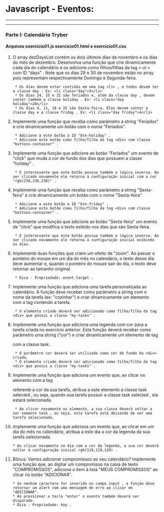 # Javascript -  Eventos:
----------
----------
### Parte I: Calendário Tryber
#### Arquivos exercicio01.js exercicio01.html e exercicio01.css

1. O array dezDaysList contém os dois últimos dias de novembro e os dias do mês de dezembro. Desenvolva uma função que crie dinamicamente cada dia do calendário e os adicione como filhos/filhas da tag < ul > com ID "days" . Note que os dias 29 e 30 de novembro estão no array pois representam respectivamente Domingo e Segunda-feira.

        * Os dias devem estar contidos em uma tag <li> , e todos devem ter a classe day . Ex: <li class="day">3</li>
        * Os dias 24, 25 e 31 são feriados e, além da classe day , devem conter também a classe holiday . Ex: <li class="day holiday">24</li>
        * Os dias 4, 11, 18 e 25 são Sexta-feira. Eles devem conter a classe day e a classe friday . Ex: <li class="day friday">4</li>

2. Implemente uma função que receba como parâmetro a string "Feriados" e crie dinamicamente um botão com o nome "Feriados".

        * Adicione a este botão a ID "btn-holiday" .
        * Adicione este botão como filho/filha da tag <div> com classe "buttons-container" .

3. Implemente uma função que adicione ao botão "Feriados" um evento de "click" que muda a cor de fundo dos dias que possuem a classe "holiday" .

        * É interessante que este botão possua também a lógica inversa. Ao ser clicado novamente ele retorna à configuração inicial com a cor "rgb(238,238,238)" .

4. Implemente uma função que receba como parâmetro a string "Sexta-feira" e crie dinamicamente um botão com o nome "Sexta-feira".

        * Adicione a este botão o ID "btn-friday" .
        * Adicione este botão como filho/filha da tag <div> com classe "buttons-container" .

5. Implemente uma função que adicione ao botão "Sexta-feira" um evento de "click" que modifica o texto exibido nos dias que são Sexta-feira.

        * É interessante que este botão possua também a lógica inversa. Ao ser clicado novamente ele retorna à configuração inicial exibindo os dias.

6. Implemente duas funções que criem um efeito de "zoom". Ao passar o ponteiro do mouse em um dia do mês no calendário, o texto desse dia deve aumentar e, quando o ponteiro do mouse sair do dia, o texto deve retornar ao tamanho original.

        * Dica - Propriedade: event.target .

7. Implemente uma função que adiciona uma tarefa personalizada ao calendário. A função deve receber como parâmetro a string com o nome da tarefa (ex: "cozinhar") e criar dinamicamente um elemento com a tag <span> contendo a tarefa.

        * O elemento criado deverá ser adicionado como filho/filha da tag <div> que possui a classe "my-tasks" .

8. Implemente uma função que adiciona uma legenda com cor para a tarefa criada no exercício anterior. Esta função deverá receber como parâmetro uma string ("cor") e criar dinamicamente um elemento de tag <div> com a classe task .

        * O parâmetro cor deverá ser utilizado como cor de fundo da <div> criada.
        * O elemento criado deverá ser adicionado como filho/filha da tag <div> que possui a classe "my-tasks" .

9. Implemente uma função que adiciona um evento que, ao clicar no elemento com a tag <div> referente a cor da sua tarefa, atribua a este elemento a classe task selected , ou seja, quando sua tarefa possuir a classe task selected , ela estará selecionada.

        * Ao clicar novamente no elemento, a sua classe deverá voltar a ser somente task , ou seja, esta tarefa está deixando de ser uma tarefa selecionada.


10. Implemente uma função que adiciona um evento que, ao clicar em um dia do mês no calendário, atribua a este dia a cor da legenda da sua tarefa selecionada.

        * Ao clicar novamente no dia com a cor da legenda, a sua cor deverá voltar à configuração inicial rgb(119,119,119) .

11. Bônus: Vamos adicionar compromissos ao seu calendário? Implemente uma função que, ao digitar um compromisso na caixa de texto "COMPROMISSOS", adiciona o item à lista "MEUS COMPROMISSOS" ao clicar no botão "ADICIONAR".

        * Se nenhum caractere for inserido no campo input , a função deve retornar um alert com uma mensagem de erro ao clicar em "ADICIONAR".
        * Ao pressionar a tecla "enter" o evento também deverá ser disparado.
        * Dica - Propriedade: key .
